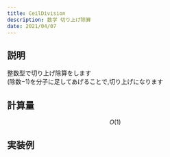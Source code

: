 ```yaml
---
title: CeilDivision
description: 数学 切り上げ除算
date: 2021/04/07
---
```


## 説明
整数型で切り上げ除算をします  
(除数$-1$)を分子に足してあげることで,切り上げになります

## 計算量
$$
O(1)
$$

## 実装例

```cpp import=/assets/Library/math/ceildiv.cpp
```
